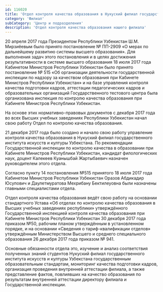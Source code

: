 ```yaml
---
id: 116020
title: 'Отдел контроля качества образования в Нукуский филиал государственного института искусств и культуры Узбекстана'
category: 'Филиал'
subCategory: 'Центр и подразделения'
description: 'Отдел контроля качества образования нашего филиала'
---
```


20 апреля 2017 года Президентом Республики Узбекистан Ш.М. Мирзиёевым было принято постановление № ПП-2909 «О мерах по дальнейшему развитию системы высшего образования». Для выполнения задач этого постановления и в целях достижения результативности в системе высшего образования 18 июля 2017 года Кабинетом Министров Республики Узбекистан было принято постановление № 515 «Об организации деятельности государственной инспекции по надзору за качеством образования при Кабинете Министров Республики Узбекистан» и на базе управления контроля качества подготовки кадров, аттестации педагогических кадров и образовательных организаций Государственного тестового центра была организована инспекция по контролю качества образования  при Кабинете Министров Республики Узбекистан.

На основе этих нормативно-правовых документов с декабря 2017 года во всех Высших учебных заведениях Республики Узбекистан начал свою работу Отдел по контролю качества образования.

21 декабря 2017 года было создано и начало свою работу управление контроля качества образования в Нукуский филиал государственного института искусств и културы Узбекстана. По рекомендации Государственной инспекции по контролю качества в образовании при Кабинете Министров Республики Узбекистан, кандидат филологических наук, доцент Калекеев Куанышбай Жартыбаевич назначен руководителем этого отдела.

Согласно пункту 14 постановления №515 принятого 18 июля 2017 года Кабинетом Министров Республики Узбекистан Оразов Абдикадир Юсупович и Даулетмуратова Мехрибану Бектилеуовна были назначены главными специалистами отдела. 

Отдел контроля качества образования ведёт свою работу на основании стандартного Устава «Об отделах по контролю качества образования в Высших учебных заведениях республики» утверждённого Государственной инспекцией контроля качества образования при Кабинете Министров Республики Узбекистан 30 декабря 2017 года приказом №50, рабочим планом утверждённым в установленном порядке, и на основании «Сведения о тариф-квалификации отделов» утверждённым Министерством Высшего и среднего специального образования 26 декабря 2017 года приказом № 941.

Основные обязанности отдела это, изучение и анализ соответствия полученных знаний студентов Нукуский филиал государственного института искусств и културы Узбекстана государственным образовательным стандартам, мониторинг качества подготовки кадров, организация проведения внутренней аттестации филиала, а также представление фактов, повлиявших на качество образования по результатам внутренней аттестации директору филиала и Государственной инспекции.

